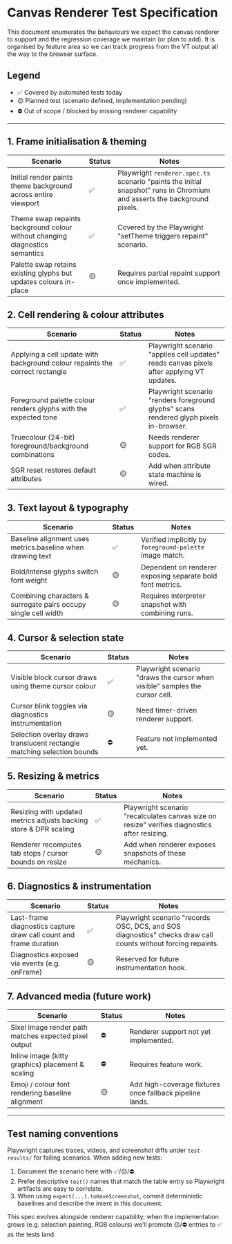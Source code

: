 # Canvas Renderer Test Specification

This document enumerates the behaviours we expect the canvas renderer to support and the regression coverage we maintain (or plan to add). It is organised by feature area so we can track progress from the VT output all the way to the browser surface.

## Legend

- ✅ Covered by automated tests today
- 🟡 Planned test (scenario defined, implementation pending)
- ⛔️ Out of scope / blocked by missing renderer capability

---

## 1. Frame initialisation & theming

| Scenario | Status | Notes |
| --- | --- | --- |
| Initial render paints theme background across entire viewport | ✅ | Playwright `renderer.spec.ts` scenario "paints the initial snapshot" runs in Chromium and asserts the background pixels. |
| Theme swap repaints background colour without changing diagnostics semantics | ✅ | Covered by the Playwright "setTheme triggers repaint" scenario. |
| Palette swap retains existing glyphs but updates colours in-place | 🟡 | Requires partial repaint support once implemented. |

## 2. Cell rendering & colour attributes

| Scenario | Status | Notes |
| --- | --- | --- |
| Applying a cell update with background colour repaints the correct rectangle | ✅ | Playwright scenario "applies cell updates" reads canvas pixels after applying VT updates. |
| Foreground palette colour renders glyphs with the expected tone | ✅ | Playwright scenario "renders foreground glyphs" scans rendered glyph pixels in-browser. |
| Truecolour (24-bit) foreground/background combinations | 🟡 | Needs renderer support for RGB SGR codes. |
| SGR reset restores default attributes | 🟡 | Add when attribute state machine is wired. |

## 3. Text layout & typography

| Scenario | Status | Notes |
| --- | --- | --- |
| Baseline alignment uses metrics.baseline when drawing text | ✅ | Verified implicitly by `foreground-palette` image match. |
| Bold/intense glyphs switch font weight | 🟡 | Dependent on renderer exposing separate bold font metrics. |
| Combining characters & surrogate pairs occupy single cell width | 🟡 | Requires interpreter snapshot with combining runs. |

## 4. Cursor & selection state

| Scenario | Status | Notes |
| --- | --- | --- |
| Visible block cursor draws using theme cursor colour | ✅ | Playwright scenario "draws the cursor when visible" samples the cursor cell. |
| Cursor blink toggles via diagnostics instrumentation | 🟡 | Need timer-driven renderer support. |
| Selection overlay draws translucent rectangle matching selection bounds | ⛔️ | Feature not implemented yet. |

## 5. Resizing & metrics

| Scenario | Status | Notes |
| --- | --- | --- |
| Resizing with updated metrics adjusts backing store & DPR scaling | ✅ | Playwright scenario "recalculates canvas size on resize" verifies diagnostics after resizing. |
| Renderer recomputes tab stops / cursor bounds on resize | 🟡 | Add when renderer exposes snapshots of these mechanics. |

## 6. Diagnostics & instrumentation

| Scenario | Status | Notes |
| --- | --- | --- |
| Last-frame diagnostics capture draw call count and frame duration | ✅ | Playwright scenario "records OSC, DCS, and SOS diagnostics" checks draw call counts without forcing repaints. |
| Diagnostics exposed via events (e.g. onFrame) | 🟡 | Reserved for future instrumentation hook. |

## 7. Advanced media (future work)

| Scenario | Status | Notes |
| --- | --- | --- |
| Sixel image render path matches expected pixel output | ⛔️ | Renderer support not yet implemented. |
| Inline image (kitty graphics) placement & scaling | ⛔️ | Requires feature work. |
| Emoji / colour font rendering baseline alignment | 🟡 | Add high-coverage fixtures once fallback pipeline lands. |

---

## Test naming conventions

Playwright captures traces, videos, and screenshot diffs under `test-results/` for failing scenarios. When adding new tests:

1. Document the scenario here with ✅/🟡/⛔️.
2. Prefer descriptive `test()` names that match the table entry so Playwright artifacts are easy to correlate.
3. When using `expect(...).toHaveScreenshot`, commit deterministic baselines and describe the intent in this document.

This spec evolves alongside renderer capability; when the implementation grows (e.g. selection painting, RGB colours) we’ll promote 🟡/⛔️ entries to ✅ as the tests land.
